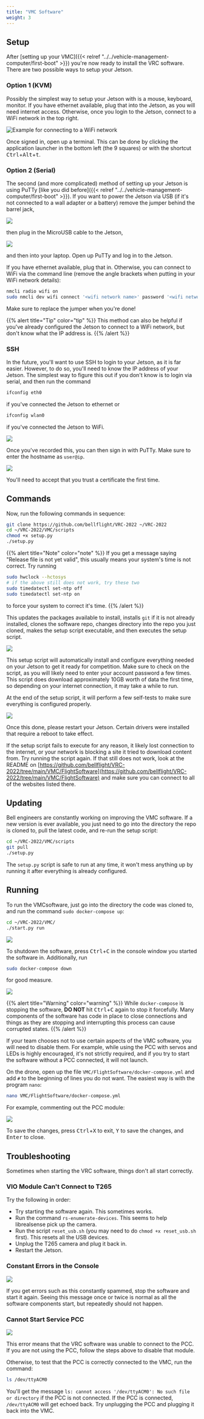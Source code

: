 ```yaml
---
title: "VMC Software"
weight: 3
---
```


## Setup

After
[setting up your VMC]({{< relref "../../vehicle-management-computer/first-boot" >}})
you're now ready to install the VRC software.
There are two possible ways to setup your Jetson.

### Option 1 (KVM)

Possibly the simplest way to setup your Jetson with is a mouse, keyboard, monitor.
If you have ethernet available, plug that into the Jetson, as you will
need internet access. Otherwise, once you login to the Jetson,
connect to a WiFi network in the top right.

![Example for connecting to a WiFi network](image.png)

Once signed in, open up a terminal.
This can be done by clicking the application launcher
in the bottom left (the 9 squares) or with the shortcut
<kbd>Ctrl</kbd>+<kbd>Alt</kbd>+<kbd>t</kbd>.

### Option 2 (Serial)

The second (and more complicated) method of setting up your Jetson is using PuTTy
[like you did before]({{< relref "../../vehicle-management-computer/first-boot" >}}).
If you want to power the Jetson via USB (if it's not connected to
a wall adapter or a battery) remove the jumper behind the barrel jack,

![](image1.png)

then plug in the MicroUSB cable to the Jetson,

![](image2.png)

and then into your laptop. Open up PuTTy and log in to the Jetson.

If you have ethernet available, plug that in. Otherwise,
you can connect to WiFi via the command line (remove the
angle brackets when putting in your WiFi network details):

```bash
nmcli radio wifi on
sudo nmcli dev wifi connect '<wifi network name>' password '<wifi network password>'
```

Make sure to replace the jumper when you're done!

{{% alert title="Tip" color="tip" %}}
This method can also be helpful if you've already configured the
Jetson to connect to a WiFi network, but don't know what the IP address is.
{{% /alert %}}

### SSH

In the future, you'll want to use SSH to login to your Jetson,
as it is far easier. However, to do so, you'll need to know
the IP address of your Jetson. The simplest way to figure this out if
you don't know is to login via serial, and then run the command

```bash
ifconfig eth0
```

if you've connected the Jetson to ethernet or

```bash
ifconfig wlan0
```

if you've connected the Jetson to WiFi.

![](image3.png)

Once you've recorded this, you can then sign in with PuTTy.
Make sure to enter the hostname as `user@ip`.

![](image4.png)

You'll need to accept that you trust a certificate the first time.

## Commands

Now, run the following commands in sequence:

```bash
git clone https://github.com/bellflight/VRC-2022 ~/VRC-2022
cd ~/VRC-2022/VMC/scripts
chmod +x setup.py
./setup.py
```

{{% alert title="Note" color="note" %}}
If you get a message saying "Release file is not yet valid",
this usually means your system's time is not correct. Try running

```bash
sudo hwclock --hctosys
# if the above still does not work, try these two
sudo timedatectl set-ntp off
sudo timedatectl set-ntp on
```

to force your system to correct it's time.
{{% /alert %}}

This updates the packages available to install,
installs `git` if it is not already installed,
clones the software repo, changes directory into the repo you
just cloned, makes the setup script executable,
and then executes the setup script.

![](image5.png)

This setup script will automatically install and configure
everything needed on your Jetson to get it ready for competition.
Make sure to check on the script, as you will likely need to enter
your account password a few times. This script does download approximately
10GB worth of data the first time, so depending on your
internet connection, it may take a while to run.

At the end of the setup script, it will perform a few self-tests
to make sure everything is configured properly.

![](image6.png)

Once this done, please restart your Jetson. Certain drivers were installed
that require a reboot to take effect.

If the setup script fails to execute for any reason, it likely lost
connection to the internet, or your network is blocking a site it tried
to download content from. Try running the script again.
If that still does not work, look at the README on
[https://github.com/bellflight/VRC-2022/tree/main/VMC/FlightSoftware](https://github.com/bellflight/VRC-2022/tree/main/VMC/FlightSoftware)
and make sure you can connect to all of the websites listed there.

## Updating

Bell engineers are constantly working on improving the VMC software.
If a new version is ever available, you just need to go into the
directory the repo is cloned to, pull the latest code, and re-run the setup script:

```bash
cd ~/VRC-2022/VMC/scripts
git pull
./setup.py
```

The `setup.py` script is safe to run at any time,
it won't mess anything up by running it after everything is already configured.

## Running

To run the VMCsoftware, just go into the directory
the code was cloned to, and run the command `sudo docker-compose up`:

```bash
cd ~/VRC-2022/VMC/
./start.py run
```

![](image7.png)

To shutdown the software, press <kbd>Ctrl</kbd>+<kbd>C</kbd> in the console
window you started the software in. Additionally, run

```bash
sudo docker-compose down
```

for good measure.

![](image8.png)

{{% alert title="Warning" color="warning" %}}
While `docker-compose` is stopping the software,
**DO NOT** hit <kbd>Ctrl</kbd>+<kbd>C</kbd> again to stop it forcefully.
Many components of the software has code in place to close connections
and things as they are stopping and interrupting this process can
cause corrupted states.
{{% /alert %}}

If your team chooses not to use certain aspects of the VMC software,
you will need to disable them. For example, while using the PCC
with servos and LEDs is highly encouraged, it's not strictly required,
and if you try to start the software without a PCC connected, it will not launch.

On the drone, open up the file `VMC/FlightSoftware/docker-compose.yml` and add `#`
to the beginning of lines you do not want. The easiest way is with the program `nano`:

```bash
nano VMC/FlightSoftware/docker-compose.yml
```

For example, commenting out the PCC module:

![](image9.png)

To save the changes, press <kbd>Ctrl</kbd>+<kbd>X</kbd> to exit,
<kbd>Y</kbd> to save the changes, and <kbd>Enter</kbd> to close.

## Troubleshooting

Sometimes when starting the VRC software, things don't all start correctly.

### VIO Module Can't Connect to T265

Try the following in order:

- Try starting the software again. This sometimes works.
- Run the command `rs-enumerate-devices`. This seems to help librealsense pick up the camera.
- Run the script `reset_usb.sh` (you may need to do `chmod +x reset_usb.sh` first).
  This resets all the USB devices.
- Unplug the T265 camera and plug it back in.
- Restart the Jetson.

### Constant Errors in the Console

![](image10.png)

If you get errors such as this constantly spammed, stop the software and
start it again. Seeing this message once or twice is normal as
all the software components start, but repeatedly should not happen.

### Cannot Start Service PCC

![](image11.png)

This error means that the VRC software was unable to connect to the PCC.
If you are not using the PCC, follow the steps above to disable that module.

Otherwise, to test that the PCC is correctly connected to the VMC, run the command:

```bash
ls /dev/ttyACM0
```

You'll get the message `ls: cannot access '/dev/ttyACM0': No such file or directory`
if the PCC is not connected. If the PCC is connected,
`/dev/ttyACM0` will get echoed back.
Try unplugging the PCC and plugging it back into the VMC.
